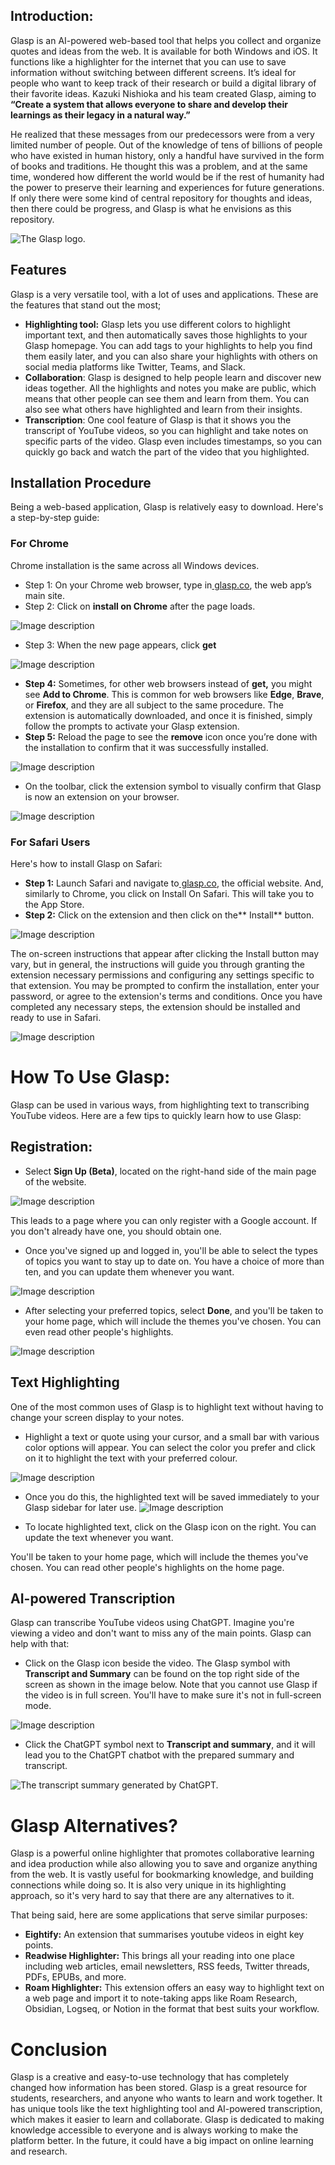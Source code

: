 ## **Introduction:**

Glasp is an AI-powered web-based tool that helps you collect and organize quotes and ideas from the web. It is available for both Windows and iOS. It functions like a highlighter for the internet that you can use to save information without switching between different screens. It’s ideal for people who want to keep track of their research or build a digital library of their favorite ideas. Kazuki Nishioka and his team created Glasp, aiming to **“Create a system that allows everyone to share and develop their learnings as their legacy in a natural way.”**

He realized that these messages from our predecessors were from a very limited number of people. Out of the knowledge of tens of billions of people who have existed in human history, only a handful have survived in the form of books and traditions. He thought this was a problem, and at the same time, wondered how different the world would be if the rest of humanity had the power to preserve their learning and experiences for future generations. If only there were some kind of central repository for thoughts and ideas, then there could be progress, and Glasp is what he envisions as this repository.



![The Glasp logo.](https://dev-to-uploads.s3.amazonaws.com/uploads/articles/jjzf4bls2sfmo3u96x0n.png)



## **Features**

Glasp is a very versatile tool, with a lot of uses and applications. These are the features that stand out the most;



* **Highlighting tool:** Glasp lets you use different colors to highlight important text, and then automatically saves those highlights to your Glasp homepage. You can add tags to your highlights to help you find them easily later, and you can also share your highlights with others on social media platforms like Twitter, Teams, and Slack.
* **Collaboration**: Glasp is designed to help people learn and discover new ideas together. All the highlights and notes you make are public, which means that other people can see them and learn from them. You can also see what others have highlighted and learn from their insights.
* **Transcription**: One cool feature of Glasp is that it shows you the transcript of YouTube videos, so you can highlight and take notes on specific parts of the video. Glasp even includes timestamps, so you can quickly go back and watch the part of the video that you highlighted.


## **Installation Procedure**

Being a web-based application, Glasp is relatively easy to download. Here's a step-by-step guide:


### **For Chrome**

Chrome installation is the same across all Windows devices.



* Step 1: On your Chrome web browser, type in[ glasp.co](http://glasp.co), the web app’s main site. 
* Step 2: Click on **install on Chrome** after the page loads.

![Image description](https://dev-to-uploads.s3.amazonaws.com/uploads/articles/iyt6plew3mfqj2tkyczm.jpeg)




* Step 3: When the new page appears, click **get**




![Image description](https://dev-to-uploads.s3.amazonaws.com/uploads/articles/ns8lsolu0xom2td887wy.jpeg)




* **Step 4:** Sometimes, for other web browsers instead of **get,** you might see **Add to Chrome**. This is common for web browsers like **Edge**, **Brave**, or **Firefox**, and they are all subject to the same procedure.  The extension is automatically downloaded,  and once it is finished, simply follow the prompts to activate your Glasp extension.  
* **Step 5:** Reload the page to see the **remove** icon once you’re done with the installation to confirm that it was successfully installed.



![Image description](https://dev-to-uploads.s3.amazonaws.com/uploads/articles/vip7nqzxqr8lmhhe4dfn.jpeg)



* On the toolbar, click the extension symbol to visually confirm that Glasp is now an extension on your browser.



![Image description](https://dev-to-uploads.s3.amazonaws.com/uploads/articles/bscn9au3o6dfjgy9do8c.jpeg)





### For Safari Users

Here's how to install Glasp on Safari:



* **Step 1:**  Launch Safari and navigate to[ glasp.co](http://glasp.co), the official website. And, similarly to Chrome, you click on Install On Safari. This will take you to the App Store.
* **Step 2:** Click on the extension and then click on the** Install** button.



![Image description](https://dev-to-uploads.s3.amazonaws.com/uploads/articles/9aq3aoa7i5wnym9voytq.png)


The on-screen instructions that appear after clicking the Install button may vary, but in general, the instructions will guide you through granting the extension necessary permissions and configuring any settings specific to that extension. You may be prompted to confirm the installation, enter your password, or agree to the extension's terms and conditions. Once you have completed any necessary steps, the extension should be installed and ready to use in Safari.



![Image description](https://dev-to-uploads.s3.amazonaws.com/uploads/articles/lcs81a0lu57smi234h5l.png)



# How To Use Glasp:

Glasp can be used in various ways, from highlighting text to transcribing YouTube videos. Here are a few tips to quickly learn how to use Glasp:


## Registration:



*  Select **Sign Up (Beta)**, located on the right-hand side of the main page of the website.


![Image description](https://dev-to-uploads.s3.amazonaws.com/uploads/articles/h4h4g8hxg28n1nnwlm2k.jpeg)

This leads to a page where you can only register with a Google account. If you don't already have one, you should obtain one.



* Once you've signed up and logged in, you'll be able to select the types of topics you want to stay up to date on. You have a choice of more than ten, and you can update them whenever you want.

![Image description](https://dev-to-uploads.s3.amazonaws.com/uploads/articles/cfrwnbykpt4o7z2ifkz5.jpeg)

* After selecting your preferred topics, select **Done**, and you'll be taken to your home page, which will include the themes you've chosen. You can even read other people's highlights.



![Image description](https://dev-to-uploads.s3.amazonaws.com/uploads/articles/hva01akw93uuquwo4qq3.jpeg)



## Text Highlighting

One of the most common uses of Glasp is to highlight text without having to change your screen display to your notes.



* Highlight a text or quote using your cursor, and a small bar with various color options will appear. You can select the color you prefer and click on it to highlight the text with your preferred colour.

![Image description](https://dev-to-uploads.s3.amazonaws.com/uploads/articles/o3uqvtl72ufwfb2hdeqi.jpeg)

*  Once you do this, the highlighted text will be saved immediately to your Glasp sidebar for later use.
![Image description](https://dev-to-uploads.s3.amazonaws.com/uploads/articles/imkms1m658a80fmtows0.jpeg)



* To locate highlighted text, click on the Glasp icon on the right. You can update the text whenever you want.

You'll be taken to your home page, which will include the themes you've chosen. You can read other people's highlights on the home page.

## AI-powered Transcription


Glasp can transcribe YouTube videos using ChatGPT. Imagine you're viewing a video and don't want to miss any of the main points. Glasp can help with that: 

* Click on the Glasp icon beside the video. The Glasp symbol with **Transcript and Summary** can be found on the top right side of the screen as shown in the image below.  Note that you cannot use Glasp if the video is in full screen. You'll have to make sure it's not in full-screen mode.


![Image description](https://dev-to-uploads.s3.amazonaws.com/uploads/articles/v68diivk10dl5f640a1a.jpeg)





* Click the ChatGPT symbol next to **Transcript and summary**, and it will lead you to the ChatGPT chatbot with the prepared summary and transcript.

    


![The transcript summary generated by ChatGPT.](https://dev-to-uploads.s3.amazonaws.com/uploads/articles/e04umdux4jmt1n4ru5jk.jpeg)



# Glasp Alternatives?


Glasp is a powerful online highlighter that promotes collaborative learning and idea production while also allowing you to save and organize anything from the web. It is vastly useful for bookmarking knowledge, and building connections while doing so. It is also very unique in its highlighting approach, so it's very hard to say that there are any alternatives to it.

That being said, here are some applications that serve similar purposes:

* **Eightify:** An extension that summarises youtube videos in eight key points. 
* **Readwise Highlighter:** This brings all your reading into one place including web articles, email newsletters, RSS feeds, Twitter threads, PDFs, EPUBs, and more.
* **Roam Highlighter:** This extension offers an easy way to highlight text on a web page and import it to note-taking apps like Roam Research, Obsidian, Logseq, or Notion in the format that best suits your workflow.

# Conclusion

Glasp is a creative and easy-to-use technology that has completely changed how information has been stored. Glasp is a great resource for students, researchers, and anyone who wants to learn and work together. It has unique tools like the text highlighting tool and AI-powered transcription, which makes it easier to learn and collaborate. Glasp is dedicated to making knowledge accessible to everyone and is always working to make the platform better. In the future, it could have a big impact on online learning and research.
